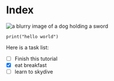 # Index

![a blurry image of a dog holding a sword](https://pbs.twimg.com/media/EgO0aMtUcAAZokp?format=jpg&name=small)

```
print("hello world")
```
Here is a task list: 
- [ ] Finish this tutorial
- [x] eat breakfast
- [ ] learn to skydive
